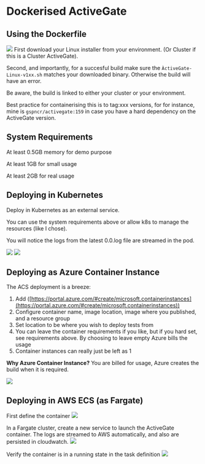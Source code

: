# Dockerised ActiveGate

## Using the Dockerfile
![](https://i.imgur.com/ynLlih0.png)
First download your Linux installer from your environment. (Or Cluster if this is a Cluster ActiveGate). 

Second, and importantly, for a succesful build make sure the `ÀctiveGate-Linux-v1xx.sh` matches your downloaded binary. Otherwise the build will have an error.

Be aware, the build is linked to either your cluster or your environment.

Best practice for containerising this is to tag:xxx versions, for for instance, mine is `gspncr/activegate:159` in case you have a hard dependency on the ActiveGate version.

## System Requirements
At least 0.5GB memory for demo purpose

At least 1GB for small usage

At least 2GB for real usage

## Deploying in Kubernetes
Deploy in Kubernetes as an external service. 

You can use the system requirements above or allow k8s to manage the resources (like I chose). 

You will notice the logs from the latest 0.0.log file are streamed in the pod.

![](https://i.imgur.com/62cd2hK.png)
![](https://i.imgur.com/myIyOpW.png)

## Deploying as Azure Container Instance
The ACS deployment is a breeze:

1. Add ([https://portal.azure.com/#create/microsoft.containerinstances](https://portal.azure.com/#create/microsoft.containerinstances))
2. Configure container name, image location, image where you published, and a resource group
3. Set location to be where you wish to deploy tests from
4. You can leave the container requirements if you like, but if you hard set, see requirements above. By choosing to leave empty Azure bills the usage
5. Container instances can really just be left as 1

**Why Azure Container Instance?**
You are billed for usage, Azure creates the build when it is required.

![](https://i.imgur.com/7fFZt6J.png)

## Deploying in AWS ECS (as Fargate)
First define the container
![](https://i.imgur.com/TsbcZLd.png)

In a Fargate cluster, create a new service to launch the ActiveGate container. The logs are streamed to AWS automatically, and also are persisted in cloudwatch.
![](https://i.imgur.com/ypYvYPl.png)

Verify the container is in a running state in the task definition
![](https://i.imgur.com/ypYvYPl.png)
